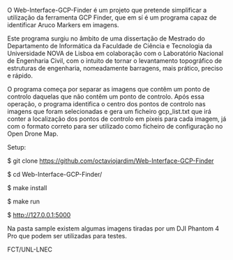 O Web-Interface-GCP-Finder é um projeto que pretende simplificar a utilização da ferramenta GCP Finder, que em sí é um programa capaz de identificar Aruco Markers em imagens.

Este programa surgiu no âmbito de uma dissertação de Mestrado do Departamento de Informática da Faculdade de Ciência e Tecnologia da Universidade NOVA de Lisboa em colaboração com o Laboratório Nacional de Engenharia Civil, com o intuito de tornar o levantamento topográfico de estruturas de engenharia, nomeadamente barragens, mais prático, preciso e rápido.

O programa começa por separar as imagens que contêm um ponto de controlo daquelas que nâo contêm um ponto de controlo. Após essa operação, o programa identifica o centro dos pontos de controlo nas imagens que foram selecionadas e gera um ficheiro gcp_list.txt que irá conter a localização dos pontos de controlo em pixeis para cada imagem, já com o formato correto para ser utilizado como ficheiro de configuração no Open Drone Map.

Setup:

$ git clone https://github.com/octaviojardim/Web-Interface-GCP-Finder

$ cd Web-Interface-GCP-Finder/

$ make install

$ make run

$ http://127.0.0.1:5000

Na pasta sample existem algumas imagens tiradas por um DJI Phantom 4 Pro que podem ser utilizadas para testes.

FCT/UNL-LNEC

